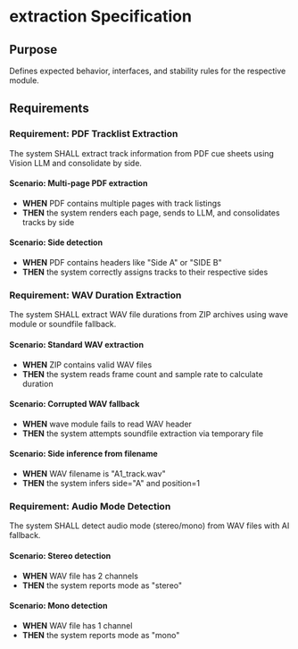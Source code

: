 # extraction Specification

## Purpose
Defines expected behavior, interfaces, and stability rules for the respective module.
## Requirements
### Requirement: PDF Tracklist Extraction
The system SHALL extract track information from PDF cue sheets using Vision LLM and consolidate by side.

#### Scenario: Multi-page PDF extraction
- **WHEN** PDF contains multiple pages with track listings
- **THEN** the system renders each page, sends to LLM, and consolidates tracks by side

#### Scenario: Side detection
- **WHEN** PDF contains headers like "Side A" or "SIDE B"
- **THEN** the system correctly assigns tracks to their respective sides

### Requirement: WAV Duration Extraction
The system SHALL extract WAV file durations from ZIP archives using wave module or soundfile fallback.

#### Scenario: Standard WAV extraction
- **WHEN** ZIP contains valid WAV files
- **THEN** the system reads frame count and sample rate to calculate duration

#### Scenario: Corrupted WAV fallback
- **WHEN** wave module fails to read WAV header
- **THEN** the system attempts soundfile extraction via temporary file

#### Scenario: Side inference from filename
- **WHEN** WAV filename is "A1_track.wav"
- **THEN** the system infers side="A" and position=1

### Requirement: Audio Mode Detection
The system SHALL detect audio mode (stereo/mono) from WAV files with AI fallback.

#### Scenario: Stereo detection
- **WHEN** WAV file has 2 channels
- **THEN** the system reports mode as "stereo"

#### Scenario: Mono detection
- **WHEN** WAV file has 1 channel
- **THEN** the system reports mode as "mono"

